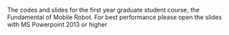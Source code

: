 The codes and slides for the first year graduate student course, the Fundamental of Mobile Robot. For best performance please open the slides with MS Powerpoint 2013 or higher
